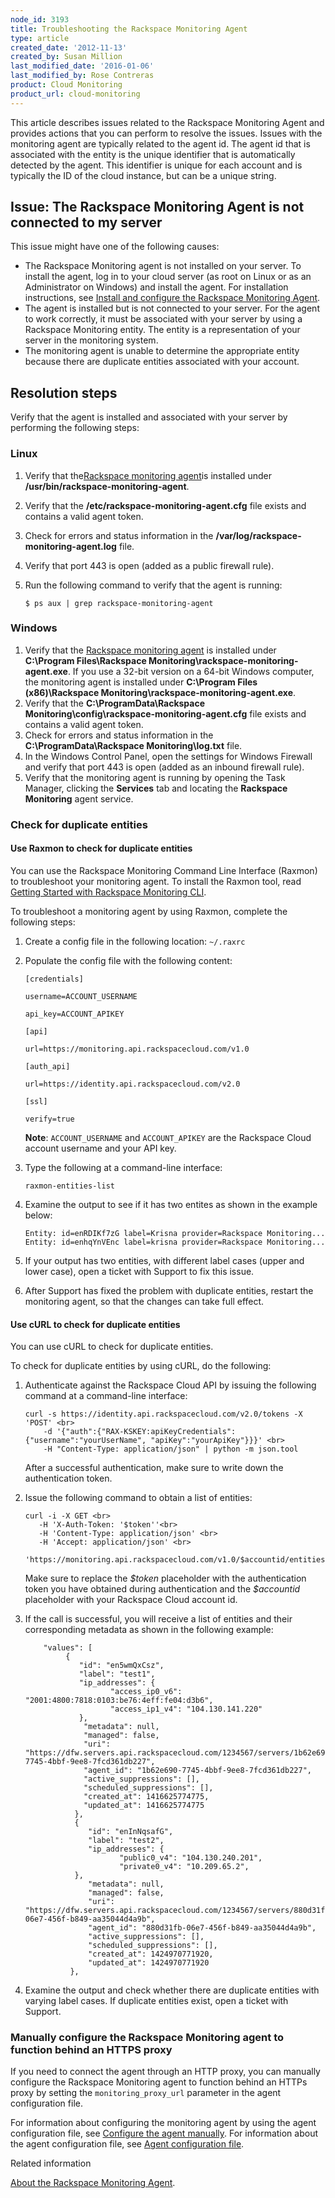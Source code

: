 ```yaml
---
node_id: 3193
title: Troubleshooting the Rackspace Monitoring Agent
type: article
created_date: '2012-11-13'
created_by: Susan Million
last_modified_date: '2016-01-06'
last_modified_by: Rose Contreras
product: Cloud Monitoring
product_url: cloud-monitoring
---
```


This article describes issues related to the Rackspace Monitoring Agent
and provides actions that you can perform to resolve the issues. Issues
with the monitoring agent are typically related to the agent id. The
agent id that is associated with the entity is the unique identifier
that is automatically detected by the agent. This identifier is unique
for each account and is typically the ID of the cloud instance, but can
be a unique string.

Issue: The Rackspace Monitoring Agent is not connected to my server
-------------------------------------------------------------------

This issue might have one of the following causes:

-   The Rackspace Monitoring agent is not installed on your server. To
    install the agent, log in to your cloud server (as root on Linux or
    as an Administrator on Windows) and install the agent. For
    installation instructions, see [Install and configure the Rackspace
    Monitoring
    Agent](/how-to/install-and-configure-the-rackspace-monitoring-agent).
-   The agent is installed but is not connected to your server. For the
    agent to work correctly, it must be associated with your server by
    using a Rackspace Monitoring entity. The entity is a representation
    of your server in the monitoring system.
-   The monitoring agent is unable to determine the appropriate entity
    because there are duplicate entities associated with your account.

Resolution steps
----------------

Verify that the agent is installed and associated with your server by
performing the following steps:

### Linux

1.  Verify that the[Rackspace monitoring agent]()is installed under
    **/usr/bin/rackspace-monitoring-agent**.
2.  Verify that the **/etc/rackspace-monitoring-agent.cfg** file exists
    and contains a valid agent token.
3.  Check for errors and status information in the
    **/var/log/rackspace-monitoring-agent.log** file.
4.  Verify that port 443 is open (added as a public firewall rule).
5.  Run the following command to verify that the agent is running:

        $ ps aux | grep rackspace-monitoring-agent

### Windows

1.  Verify that the [Rackspace monitoring agent]() is installed under
    **C:\\Program Files\\Rackspace
    Monitoring\\rackspace-monitoring-agent.exe**.
    If you use a 32-bit version on a 64-bit Windows computer, the
    monitoring agent is installed under **C:\\Program Files
    (x86)\\Rackspace Monitoring\\rackspace-monitoring-agent.exe**.
2.  Verify that the **C:\\ProgramData\\Rackspace
    Monitoring\\config\\rackspace-monitoring-agent.cfg** file exists and
    contains a valid agent token.
3.  Check for errors and status information in the
    **C:\\ProgramData\\Rackspace Monitoring\\log.txt** file.
4.  In the Windows Control Panel, open the settings for Windows Firewall
    and verify that port 443 is open (added as an inbound
    firewall rule).
5.  Verify that the monitoring agent is running by opening the Task
    Manager, clicking the **Services** tab and locating the **Rackspace
    Monitoring** agent service.

### Check for duplicate entities

#### Use Raxmon to check for duplicate entities

You can use the Rackspace Monitoring Command Line Interface (Raxmon) to
troubleshoot your monitoring agent. To install the Raxmon tool, read
[Getting Started with Rackspace Monitoring
CLI](/how-to/getting-started-with-rackspace-monitoring-cli).

To troubleshoot a monitoring agent by using Raxmon, complete the
following steps:

1.  <div>

    </div>

    Create a config file in the following location: `~/.raxrc`
2.  Populate the config file with the following content:

        [credentials]

        username=ACCOUNT_USERNAME

        api_key=ACCOUNT_APIKEY

        [api]

        url=https://monitoring.api.rackspacecloud.com/v1.0

        [auth_api]

        url=https://identity.api.rackspacecloud.com/v2.0

        [ssl]

        verify=true

    **Note**: `ACCOUNT_USERNAME` and `ACCOUNT_APIKEY` are the Rackspace
    Cloud account username and your API key.

3.  Type the following at a command-line interface:

        raxmon-entities-list

4.  Examine the output to see if it has two entites as shown in the
    example below:

        Entity: id=enRDIKf7zG label=Krisna provider=Rackspace Monitoring...
        Entity: id=enhqYnVEnc label=krisna provider=Rackspace Monitoring...

5.  If your output has two entities, with different label cases (upper
    and lower case), open a ticket with Support to fix this issue.
6.  After Support has fixed the problem with duplicate entities, restart
    the monitoring agent, so that the changes can take full effect.

#### Use cURL to check for duplicate entities

You can use cURL to check for duplicate entities.

To check for duplicate entities by using cURL, do the following:

1.  Authenticate against the Rackspace Cloud API by issuing the
    following command at a command-line interface:

        curl -s https://identity.api.rackspacecloud.com/v2.0/tokens -X 'POST' <br>
            -d '{"auth":{"RAX-KSKEY:apiKeyCredentials":{"username":"yourUserName", "apiKey":"yourApiKey"}}}' <br>
            -H "Content-Type: application/json" | python -m json.tool

    After a successful authentication, make sure to write down the
    authentication token.

2.  Issue the following command to obtain a list of entities:

        curl -i -X GET <br>
           -H 'X-Auth-Token: '$token''<br>
           -H 'Content-Type: application/json' <br>
           -H 'Accept: application/json' <br>
           'https://monitoring.api.rackspacecloud.com/v1.0/$accountid/entities'

    Make sure to replace the *\$token* placeholder with the
    authentication token you have obtained during authentication and the
    *\$accountid* placeholder with your Rackspace Cloud account id.

3.  If the call is successful, you will receive a list of entities and
    their corresponding metadata as shown in the following example:

            "values": [
                 {
                    "id": "en5wmQxCsz",
                    "label": "test1",
                    "ip_addresses": {
                           "access_ip0_v6": "2001:4800:7818:0103:be76:4eff:fe04:d3b6",
                           "access_ip1_v4": "104.130.141.220"
                    },
                     "metadata": null,
                     "managed": false,
                     "uri": "https://dfw.servers.api.rackspacecloud.com/1234567/servers/1b62e690-7745-4bbf-9ee8-7fcd361db227",
                     "agent_id": "1b62e690-7745-4bbf-9ee8-7fcd361db227",
                     "active_suppressions": [],
                     "scheduled_suppressions": [],
                     "created_at": 1416625774775,
                     "updated_at": 1416625774775
                   },
                   {
                      "id": "enInNqsafG",
                      "label": "test2",
                      "ip_addresses": {
                             "public0_v4": "104.130.240.201",
                             "private0_v4": "10.209.65.2",
                   },
                      "metadata": null,
                      "managed": false,
                      "uri": "https://dfw.servers.api.rackspacecloud.com/1234567/servers/880d31fb-06e7-456f-b849-aa35044d4a9b",
                      "agent_id": "880d31fb-06e7-456f-b849-aa35044d4a9b",
                      "active_suppressions": [],
                      "scheduled_suppressions": [],
                      "created_at": 1424970771920,
                      "updated_at": 1424970771920
                  },

4.  Examine the output and check whether there are duplicate entities
    with varying label cases. If duplicate entities exist, open a ticket
    with Support.

### M<span>anually configure the Rackspace Monitoring agent to function behind an HTTPS proxy</span>

If you need to connect the agent through an HTTP proxy, you can manually
configure the Rackspace Monitoring agent to function behind an HTTPs
proxy by setting the `monitoring_proxy_url` parameter in the agent
configuration file.

For information about configuring the monitoring agent by using the
agent configuration file, see [Configure the agent
manually](https://developer.rackspace.com/docs/cloud-monitoring/v1/developer-guide/#configure-agent-manually).
For information about the agent configuration file, see [Agent
configuration
file](https://developer.rackspace.com/docs/cloud-monitoring/v1/developer-guide/#agent-configuration-file).

Related information

[About the Rackspace Monitoring
Agent](/how-to/about-the-rackspace-monitoring-agent).

